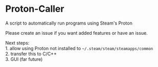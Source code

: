 # Proton-Caller
A script to automatically run programs using Steam's Proton


Please create an issue if you want added features or have an issue.

Next steps: \
    1. allow using Proton not installed to `~/.steam/steam/steamapps/common` \
    2. transfer this to C/C++ \
    3. GUI (far future)    